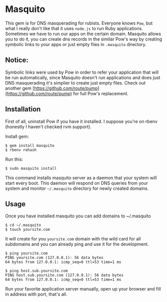 # Masquito

This gem is for DNS masquerading for rubists. Everyone knows `Pow`, but what
I really don't like that it uses `node.js` to run Ruby applications. Sometimes
we have to run our apps on the certain domain. Masquito allows you to do it,
you can create dns records in the similar Pow's way by creating symbolic links
to your apps or just empty files in `.masquito` directory.
## Notice:

Symbolic links were used by Pow in order to refer your application that will be
run automatically, since Masquito doesn't run applications and does just DNS
masquerading it's simplier to create just empty files. Check out another gem
[https://github.com/route/pump](https://github.com/route/pump) for full Pow's
replacement.

## Installation

First of all, uninstall Pow if you have it installed.
I suppose you're on rbenv (honestly I haven't checked rvm support).

Install gem:

    $ gem install masquito
    $ rbenv rehash

Run this:

    $ sudo masquito install

This command installs masquito server as a daemon that your system will start
every boot. This daemon will respond on DNS queries from your system and monitor
`~/.masquito` directory for newly created domains.

## Usage

Once you have installed masquito you can add domains to ~/.masquito

    $ cd ~/.masquito
    $ touch yoursite.com

It will create for you `yoursite.com` domain with the wild card for all
subdomains and you can already ping and use it for the development.

    $ ping yoursite.com
    PING yoursite.com (127.0.0.1): 56 data bytes
    64 bytes from 127.0.0.1: icmp_seq=0 ttl=53 time=1 ms

    $ ping host.sub.yoursite.com
    PING host.sub.yoursite.com (127.0.0.1): 56 data bytes
    64 bytes from 127.0.0.1: icmp_seq=0 ttl=53 time=1 ms

Run your favorite application server manually, open up your browser and fill in
address with port, that's all.
